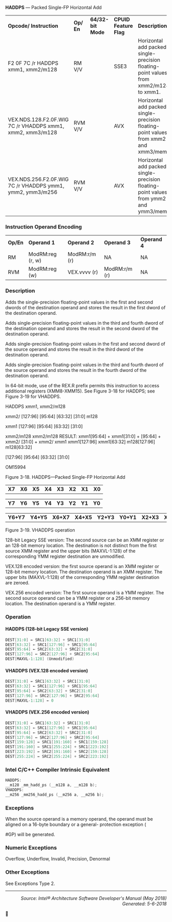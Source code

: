 <b>HADDPS</b> — Packed Single-FP Horizontal Add
<table>
	<tr>
		<td><b>Opcode/ Instruction</b></td>
		<td><b>Op/ En</b></td>
		<td><b>64/32-bit Mode</b></td>
		<td><b>CPUID Feature Flag</b></td>
		<td><b>Description</b></td>
	</tr>
	<tr>
		<td>F2 0F 7C /r HADDPS xmm1, xmm2/m128</td>
		<td>RM V/V</td>
		<td></td>
		<td>SSE3</td>
		<td>Horizontal add packed single-precision floating-point values from xmm2/m128 to xmm1.</td>
	</tr>
	<tr>
		<td>VEX.NDS.128.F2.0F.WIG 7C /r VHADDPS xmm1, xmm2, xmm3/m128</td>
		<td>RVM V/V</td>
		<td></td>
		<td>AVX</td>
		<td>Horizontal add packed single-precision floating-point values from xmm2 and xmm3/mem.</td>
	</tr>
	<tr>
		<td>VEX.NDS.256.F2.0F.WIG 7C /r VHADDPS ymm1, ymm2, ymm3/m256</td>
		<td>RVM V/V</td>
		<td></td>
		<td>AVX</td>
		<td>Horizontal add packed single-precision floating-point values from ymm2 and ymm3/mem.</td>
	</tr>
</table>


### Instruction Operand Encoding
<table>
	<tr>
		<td><b>Op/En</b></td>
		<td><b>Operand 1</b></td>
		<td><b>Operand 2</b></td>
		<td><b>Operand 3</b></td>
		<td><b>Operand 4</b></td>
	</tr>
	<tr>
		<td>RM</td>
		<td>ModRM:reg (r, w)</td>
		<td>ModRM:r/m (r)</td>
		<td>NA</td>
		<td>NA</td>
	</tr>
	<tr>
		<td>RVM</td>
		<td>ModRM:reg (w)</td>
		<td>VEX.vvvv (r)</td>
		<td>ModRM:r/m (r)</td>
		<td>NA</td>
	</tr>
</table>


### Description
Adds the single-precision floating-point values in the first and second dwords of the destination operand and stores
the result in the first dword of the destination operand.

Adds single-precision floating-point values in the third and fourth dword of the destination operand and stores the
result in the second dword of the destination operand.

Adds single-precision floating-point values in the first and second dword of the source operand and stores the result
in the third dword of the destination operand.

Adds single-precision floating-point values in the third and fourth dword of the source operand and stores the result
in the fourth dword of the destination operand.

In 64-bit mode, use of the REX.R prefix permits this instruction to access additional registers (XMM8-XMM15).
See Figure 3-18 for HADDPS; see Figure 3-19 for VHADDPS.

HADDPS xmm1, xmm2/m128

xmm2/
[127:96]
[95:64]
[63:32]
[31:0]
m128

xmm1
[127:96]
[95:64]
[63:32]
[31:0]

xmm2/m128
xmm2/m128
RESULT:
xmm1[95:64] +
xmm1[31:0] +
[95:64] + xmm2/
[31:0] + xmm2/
xmm1
xmm1[127:96]
xmm1[63:32]
m128[127:96]
m128[63:32]

[127:96]
[95:64]
[63:32]
[31:0]

OM15994

Figure 3-18.  HADDPS—Packed Single-FP Horizontal Add
<table>
	<tr>
		<td><b>X7</b></td>
		<td><b>X6</b></td>
		<td><b>X5</b></td>
		<td><b>X4</b></td>
		<td><b>X3</b></td>
		<td><b>X2</b></td>
		<td><b>X1</b></td>
		<td><b>X0</b></td>
	</tr>
</table>

<table>
	<tr>
		<td><b>Y7</b></td>
		<td><b>Y6</b></td>
		<td><b>Y5</b></td>
		<td><b>Y4</b></td>
		<td><b>Y3</b></td>
		<td><b>Y2</b></td>
		<td><b>Y1</b></td>
		<td><b>Y0</b></td>
	</tr>
</table>

<table>
	<tr>
		<td><b>Y6+Y7</b></td>
		<td><b>Y4+Y5</b></td>
		<td><b>X6+X7</b></td>
		<td><b>X4+X5</b></td>
		<td><b>Y2+Y3</b></td>
		<td><b>Y0+Y1</b></td>
		<td><b>X2+X3</b></td>
		<td><b>X0+X1</b></td>
	</tr>
</table>

Figure 3-19.  VHADDPS operation

128-bit Legacy SSE version: The second source can be an XMM register or an 128-bit memory location. The destination
 is not distinct from the first source XMM register and the upper bits (MAXVL-1:128) of the corresponding
YMM register destination are unmodified.

VEX.128 encoded version: the first source operand is an XMM register or 128-bit memory location. The destination
operand is an XMM register. The upper bits (MAXVL-1:128) of the corresponding YMM register destination are
zeroed.

VEX.256 encoded version: The first source operand is a YMM register. The second source operand can be a YMM
register or a 256-bit memory location. The destination operand is a YMM register.

### Operation


#### HADDPS (128-bit Legacy SSE version)
```java
DEST[31:0] ← SRC1[63:32] + SRC1[31:0]
DEST[63:32] ← SRC1[127:96] + SRC1[95:64]
DEST[95:64] ← SRC2[63:32] + SRC2[31:0]
DEST[127:96] ← SRC2[127:96] + SRC2[95:64] 
DEST[MAXVL-1:128] (Unmodified)
```
#### VHADDPS (VEX.128 encoded version)
```java
DEST[31:0] ← SRC1[63:32] + SRC1[31:0]
DEST[63:32] ← SRC1[127:96] + SRC1[95:64]
DEST[95:64] ← SRC2[63:32] + SRC2[31:0]
DEST[127:96] ← SRC2[127:96] + SRC2[95:64] 
DEST[MAXVL-1:128] ← 0
```
#### VHADDPS (VEX.256 encoded version)
```java
DEST[31:0] ← SRC1[63:32] + SRC1[31:0]
DEST[63:32] ← SRC1[127:96] + SRC1[95:64]
DEST[95:64] ← SRC2[63:32] + SRC2[31:0]
DEST[127:96] ← SRC2[127:96] + SRC2[95:64] 
DEST[159:128] ← SRC1[191:160] + SRC1[159:128]
DEST[191:160] ← SRC1[255:224] + SRC1[223:192]
DEST[223:192] ← SRC2[191:160] + SRC2[159:128]
DEST[255:224] ← SRC2[255:224] + SRC2[223:192]
```
### Intel C/C++ Compiler Intrinsic Equivalent
```c
HADDPS: 
__m128 _mm_hadd_ps (__m128 a, __m128 b);
VHADDPS:
__m256 _mm256_hadd_ps (__m256 a, __m256 b);
```
### Exceptions
When the source operand is a memory operand, the operand must be aligned on a 16-byte boundary or a general-
protection exception (<p>#GP) will be generated.

### Numeric Exceptions

Overflow, Underflow, Invalid, Precision, Denormal

### Other Exceptions

See Exceptions Type 2.

 --- 
<p align="right"><i>Source: Intel® Architecture Software Developer's Manual (May 2018)<br>Generated: 5-6-2018</i></p>

